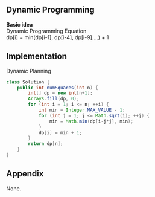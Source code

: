 **Dynamic Programming**  
---
**Basic idea**  
Dynamic Programming Equation  
dp[i] = min(dp[i-1], dp[i-4], dp[i-9]....) + 1  


Implementation
---
Dynamic Planning
```java
class Solution {
    public int numSquares(int n) {
        int[] dp = new int[n+1];
        Arrays.fill(dp, 0);
        for (int i = 1; i <= n; ++i) {
            int min = Integer.MAX_VALUE - 1;
            for (int j = 1; j <= Math.sqrt(i); ++j) {
                min = Math.min(dp[i-j*j], min);
            }
            dp[i] = min + 1;
        }
        return dp[n];
    }
}
```
**Appendix**
---
None.
